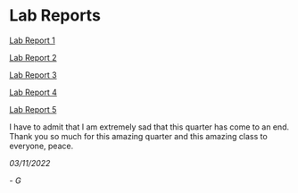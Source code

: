 # Lab Reports 

[Lab Report 1](https://gdltorre.github.io/cse15l-lab-reports/lab-report-1/lab-report-1-week-2.html)

[Lab Report 2](https://gdltorre.github.io/cse15l-lab-reports/lab-report-2/lab-report-2-week-4.html)

[Lab Report 3](https://gdltorre.github.io/cse15l-lab-reports/lab-report-3/lab-report-3-week-6.html)

[Lab Report 4](https://gdltorre.github.io/cse15l-lab-reports/lab-report-4/lab-report-4-week-8.html)

[Lab Report 5](https://gdltorre.github.io/cse15l-lab-reports/lab-report-5/lab-report-5-week-10.html)

I have to admit that I am extremely sad that this quarter has come to an end. Thank you so much for this amazing quarter and this amazing class to everyone, peace.

*03/11/2022*

*- G*

